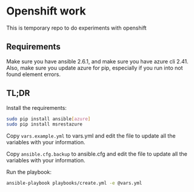 # Openshift work

This is temporary repo to do experiments with openshift

## Requirements

Make sure you have ansible 2.6.1, and make sure you have azure cli 2.41. Also, make sure you update azure for pip, especially if you run into not found element errors.

## TL;DR

Install the requirements:

```bash
sudo pip install ansible[azure]
sudo pip install msrestazure
```
Copy `vars.example.yml` to vars.yml and edit the file to update all the variables with your information.

Copy `ansible.cfg.backup` to ansible.cfg and edit the file to update all the variables with your information.

Run the playbook:

```bash
ansible-playbook playbooks/create.yml -e @vars.yml
```
